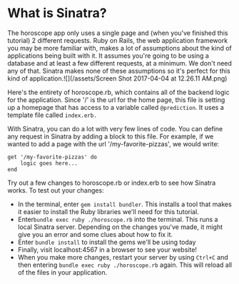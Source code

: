 # What is Sinatra?

The horoscope app only uses a single page and \(when you've finished this tutorial\) 2 different requests. Ruby on Rails, the web application framework you may be more familiar with, makes a lot of assumptions about the kind of applications being built with it. It assumes you're going to be using a database and at least a few different requests, at a minimum. We don't need any of that. Sinatra makes none of these assumptions so it's perfect for this kind of application.![](/assets/Screen Shot 2017-04-04 at 12.26.11 AM.png)

Here's the entirety of horoscope.rb, which contains all of the backend logic for the application. Since '/' is the url for the home page, this file is setting up a homepage that has access to a variable called `@prediction`. It uses a template file called `index.erb.`

With Sinatra, you can do a lot with very few lines of code. You can define any request in Sinatra by adding a block to this file. For example, if we wanted to add a page with the url '/my-favorite-pizzas', we would write:

```
get '/my-favorite-pizzas' do
    logic goes here...
end
```

Try out a few changes to horoscope.rb or index.erb to see how Sinatra works. To test out your changes:

* In the terminal, enter `gem install bundler`. This installs a tool that makes it easier to install the Ruby libraries we'll need for this tutorial.
* Enter`bundle exec ruby ./horoscope.rb` into the terminal. This runs a local Sinatra server. Depending on the changes you've made, it might give you an error and some clues about how to fix it.
* Enter `bundle install` to install the gems we'll be using today
* Finally, visit localhost:4567 in a browser to see your website!
* When you make more changes, restart your server by using `Ctrl+C` and then entering `bundle exec ruby ./horoscope.rb` again. This will reload all of the files in your application.


